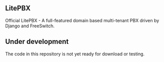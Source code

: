 LitePBX
--------------------------------------
Official LitePBX - A full-featured domain based multi-tenant PBX driven by Django and FreeSwitch.

## Under development
The code in this repository is not yet ready for download or testing.
